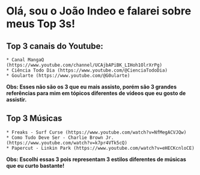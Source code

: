 # Olá, sou o João Indeo e falarei sobre meus Top 3s!

## Top 3 canais do Youtube:
    * Canal MangaQ (https://www.youtube.com/channel/UCAjbAPiBK_LIHoh1OlrXrPg)
    * Ciência Todo Dia (https://www.youtube.com/@CienciaTodoDia)
    * Goularte (https://www.youtube.com/@G0ularte)
**Obs: Esses não são os 3 que eu mais assisto, porém são 3 grandes referências para mim em tópicos diferentes de vídeos que eu gosto de assistir.**

## Top 3 Músicas
    * Freaks - Surf Curse (https://www.youtube.com/watch?v=NfMegACVJQw)
    * Como Tudo Deve Ser - Charlie Brown Jr. (https://www.youtube.com/watch?v=k7pr4VTk5cQ)
    * Papercut - Linkin Park (https://www.youtube.com/watch?v=eHECKcnloCE)
**Obs: Escolhi essas 3 pois representam 3 estilos diferentes de músicas que eu curto bastante!**

